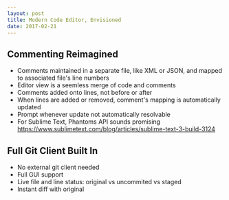 ```yaml
---
layout: post
title: Modern Code Editor, Envisioned
date: 2017-02-21
---
```


## Commenting Reimagined
* Comments maintained in a separate file, like XML or JSON, and mapped to associated file's line numbers
* Editor view is a seemless merge of code and comments
* Comments added onto lines, not before or after
* When lines are added or removed, comment's mapping is automatically updated
* Prompt whenever update not automatically resolvable
* For Sublime Text, Phantoms API sounds promising https://www.sublimetext.com/blog/articles/sublime-text-3-build-3124

## Full Git Client Built In
* No external git client needed
* Full GUI support
* Live file and line status: original vs uncommited vs staged
* Instant diff with original
